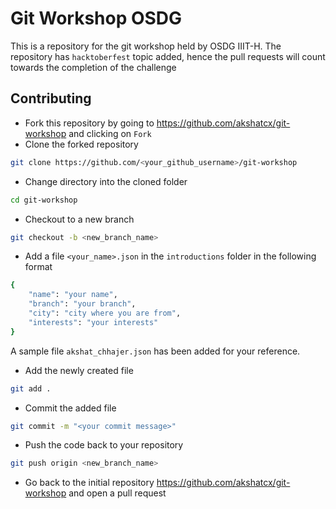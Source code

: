 # Git Workshop OSDG

This is a repository for the git workshop held by OSDG IIIT-H.
The repository has `hacktoberfest` topic added, hence the pull requests will count towards the completion of the challenge

## Contributing

- Fork this repository by going to https://github.com/akshatcx/git-workshop and clicking on `Fork`
- Clone the forked repository
```bash
git clone https://github.com/<your_github_username>/git-workshop
```
- Change directory into the cloned folder
```bash
cd git-workshop
```
- Checkout to a new branch
```bash
git checkout -b <new_branch_name>
```
- Add a file `<your_name>.json` in the `introductions` folder in the following format
```bash
{
	"name": "your name",
	"branch": "your branch",
	"city": "city where you are from",
	"interests": "your interests"
}
```

A sample file `akshat_chhajer.json` has been added for your reference.

- Add the newly created file
```bash
git add .
```
- Commit the added file
```bash
git commit -m "<your commit message>"
```
- Push the code back to your repository
```bash
git push origin <new_branch_name>
```
- Go back to the initial repository https://github.com/akshatcx/git-workshop and open a pull request






